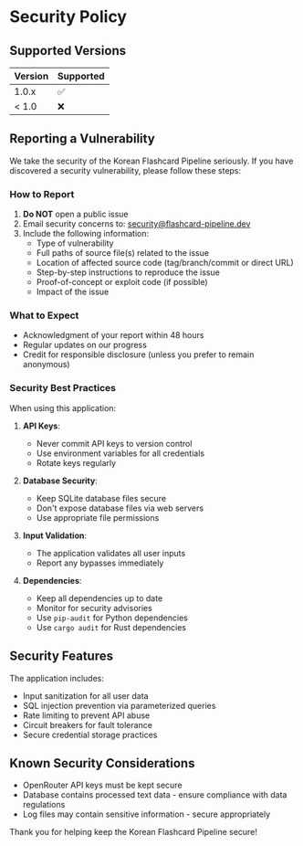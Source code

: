 # Security Policy

## Supported Versions

| Version | Supported          |
| ------- | ------------------ |
| 1.0.x   | :white_check_mark: |
| < 1.0   | :x:                |

## Reporting a Vulnerability

We take the security of the Korean Flashcard Pipeline seriously. If you have discovered a security vulnerability, please follow these steps:

### How to Report

1. **Do NOT** open a public issue
2. Email security concerns to: security@flashcard-pipeline.dev
3. Include the following information:
   - Type of vulnerability
   - Full paths of source file(s) related to the issue
   - Location of affected source code (tag/branch/commit or direct URL)
   - Step-by-step instructions to reproduce the issue
   - Proof-of-concept or exploit code (if possible)
   - Impact of the issue

### What to Expect

- Acknowledgment of your report within 48 hours
- Regular updates on our progress
- Credit for responsible disclosure (unless you prefer to remain anonymous)

### Security Best Practices

When using this application:

1. **API Keys**: 
   - Never commit API keys to version control
   - Use environment variables for all credentials
   - Rotate keys regularly

2. **Database Security**:
   - Keep SQLite database files secure
   - Don't expose database files via web servers
   - Use appropriate file permissions

3. **Input Validation**:
   - The application validates all user inputs
   - Report any bypasses immediately

4. **Dependencies**:
   - Keep all dependencies up to date
   - Monitor for security advisories
   - Use `pip-audit` for Python dependencies
   - Use `cargo audit` for Rust dependencies

## Security Features

The application includes:
- Input sanitization for all user data
- SQL injection prevention via parameterized queries
- Rate limiting to prevent API abuse
- Circuit breakers for fault tolerance
- Secure credential storage practices

## Known Security Considerations

- OpenRouter API keys must be kept secure
- Database contains processed text data - ensure compliance with data regulations
- Log files may contain sensitive information - secure appropriately

Thank you for helping keep the Korean Flashcard Pipeline secure!